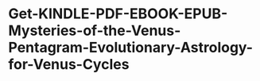 # Get-KINDLE-PDF-EBOOK-EPUB-Mysteries-of-the-Venus-Pentagram-Evolutionary-Astrology-for-Venus-Cycles